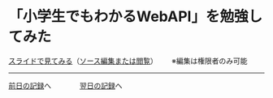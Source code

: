 # 「小学生でもわかるWebAPI」を勉強してみた

[スライドで見てみる](https://hackmd.io/@yuasys/r1CKR4kWn#)（[ソース編集または閲覧](https://hackmd.io/@yuasys/r1CKR4kWn/edit)）&emsp;&emsp;※編集は権限者のみ可能

---
[前日の記録](https://github.com/yuasys/chatty-journal/blob/main/2023/03/2023-03-27.md)へ&emsp;&emsp;&emsp;&emsp;[翌日の記録](https://github.com/yuasys/chatty-journal/blob/main/2023/03/2023-03-29.md)へ

